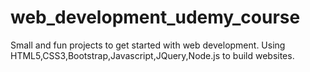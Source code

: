 # web_development_udemy_course
Small and fun projects to get started with web development.
Using HTML5,CSS3,Bootstrap,Javascript,JQuery,Node.js to build websites.
